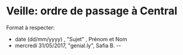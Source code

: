 # Veille: ordre de passage à Central
Format à respecter:   
- date (dd/mm/yyyy)  , "Sujet" ,  Prénom et Nom
- mercredi 31/05/2017, "genial.ly", Safia B.
--



